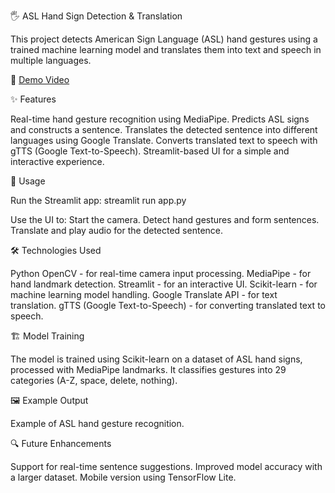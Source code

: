 🖐️ ASL Hand Sign Detection & Translation

This project detects American Sign Language (ASL) hand gestures using a trained machine learning model and translates them into text and speech in multiple languages.

🎥 [Demo Video](https://youtu.be/AtUeDyo1ikU?si=sGkAX2vag0f9b4iY)

✨ Features

Real-time hand gesture recognition using MediaPipe.
Predicts ASL signs and constructs a sentence.
Translates the detected sentence into different languages using Google Translate.
Converts translated text to speech with gTTS (Google Text-to-Speech).
Streamlit-based UI for a simple and interactive experience.

🚀 Usage

Run the Streamlit app:
streamlit run app.py

Use the UI to:
Start the camera.
Detect hand gestures and form sentences.
Translate and play audio for the detected sentence.

🛠️ Technologies Used

Python
OpenCV - for real-time camera input processing.
MediaPipe - for hand landmark detection.
Streamlit - for an interactive UI.
Scikit-learn - for machine learning model handling.
Google Translate API - for text translation.
gTTS (Google Text-to-Speech) - for converting translated text to speech.

🏗 Model Training

The model is trained using Scikit-learn on a dataset of ASL hand signs, processed with MediaPipe landmarks. It classifies gestures into 29 categories (A-Z, space, delete, nothing).

🖼 Example Output

Example of ASL hand gesture recognition.

🔍 Future Enhancements

Support for real-time sentence suggestions.
Improved model accuracy with a larger dataset.
Mobile version using TensorFlow Lite.



